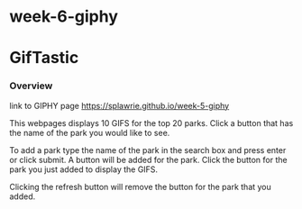 # week-6-giphy

# GifTastic

### Overview

link to GIPHY page https://splawrie.github.io/week-5-giphy

This webpages displays 10 GIFS for the top 20 parks.  Click a button that has the name of the park you would like to see.  

To add a park type the name of the park in the search box and press enter or click submit. A button will be added for the park.  Click the button for the park you just added to display the GIFS.

Clicking the refresh button will remove the button for the park that you added.